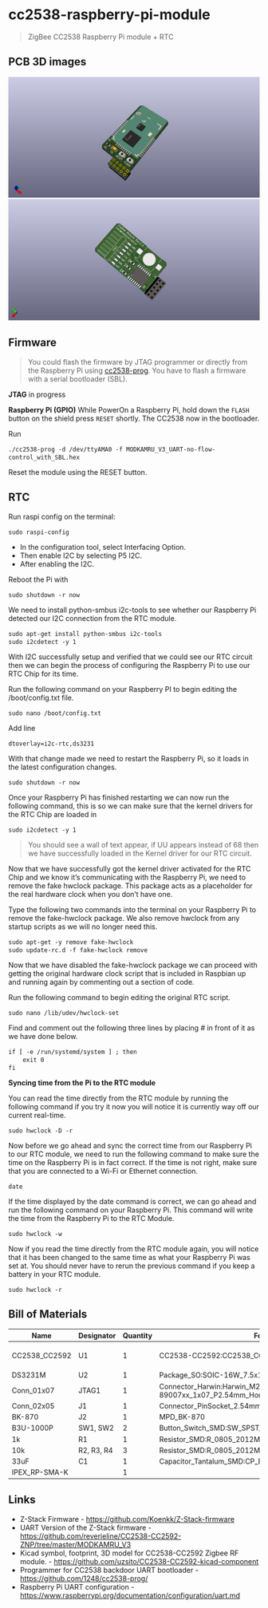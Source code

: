 
# cc2538-raspberry-pi-module

> ZigBee CC2538 Raspberry Pi module + RTC


## PCB 3D images
![3D F.CU](Images/F.Cu.png)
![3D B.CU](Images/B.Cu.png)



## Firmware
> You could flash the firmware by JTAG programmer or directly from the Raspberry Pi using [cc2538-prog](https://github.com/1248/cc2538-prog/). You have to flash a firmware with a serial bootloader (SBL).

<b>JTAG</b>
in progress

<b>Raspberry Pi (GPIO)</b>
While PowerOn a Raspberry Pi, hold down the `FLASH` button on the shield press `RESET` shortly. The CC2538 now in the bootloader.

Run 

    ./cc2538-prog -d /dev/ttyAMA0 -f MODKAMRU_V3_UART-no-flow-control_with_SBL.hex

Reset the module using the RESET button.

## RTC
Run raspi config on the terminal: 

    sudo raspi-config

- In the configuration tool, select Interfacing Option.
- Then enable I2C by selecting P5 I2C.
- After enabling the I2C.

Reboot the Pi with 

    sudo shutdown -r now

We need to install python-smbus i2c-tools to see whether our Raspberry Pi detected our I2C connection from the RTC module.

    sudo apt-get install python-smbus i2c-tools
    sudo i2cdetect -y 1

With I2C successfully setup and verified that we could see our RTC circuit then we can begin the process of configuring the Raspberry Pi to use our RTC Chip for its time.

Run the following command on your Raspberry PI to begin editing the /boot/config.txt file.

    sudo nano /boot/config.txt

Add line

    dtoverlay=i2c-rtc,ds3231

With that change made we need to restart the Raspberry Pi, so it loads in the latest configuration changes.

    sudo shutdown -r now

Once your Raspberry Pi has finished restarting we can now run the following command, this is so we can make sure that the kernel drivers for the RTC Chip are loaded in

    sudo i2cdetect -y 1

> You should see a wall of text appear, if UU appears instead of 68 then we have successfully loaded in the Kernel driver for our RTC circuit.

Now that we have successfully got the kernel driver activated for the RTC Chip and we know it’s communicating with the Raspberry Pi, we need to remove the fake hwclock package. This package acts as a placeholder for the real hardware clock when you don’t have one.

Type the following two commands into the terminal on your Raspberry Pi to remove the fake-hwclock package. We also remove hwclock from any startup scripts as we will no longer need this.

    sudo apt-get -y remove fake-hwclock
    sudo update-rc.d -f fake-hwclock remove

Now that we have disabled the fake-hwclock package we can proceed with getting the original hardware clock script that is included in Raspbian up and running again by commenting out a section of code.

Run the following command to begin editing the original RTC script.

    sudo nano /lib/udev/hwclock-set

Find and comment out the following three lines by placing # in front of it as we have done below.

    if [ -e /run/systemd/system ] ; then
        exit 0
    fi

<b>Syncing time from the Pi to the RTC module</b>

You can read the time directly from the RTC module by running the following command if you try it now you will notice it is currently way off our current real-time.

    sudo hwclock -D -r

Now before we go ahead and sync the correct time from our Raspberry Pi to our RTC module, we need to run the following command to make sure the time on the Raspberry Pi is in fact correct. If the time is not right, make sure that you are connected to a Wi-Fi or Ethernet connection.

    date

If the time displayed by the date command is correct, we can go ahead and run the following command on your Raspberry Pi. This command will write the time from the Raspberry Pi to the RTC Module.

    sudo hwclock -w

Now if you read the time directly from the RTC module again, you will notice that it has been changed to the same time as what your Raspberry Pi was set at. You should never have to rerun the previous command if you keep a battery in your RTC module.

    sudo hwclock -r

## Bill of Materials
| Name | Designator | Quantity | Footprint | Buy | Description |
|------|------------|----------|-----------|-----|-------------|
| CC2538_CC2592 | U1 | 1 | CC2538-CC2592:CC2538_CC2592 | [aliexpress](https://aliexpress.ru/item/4000955681721.html) | Chinese CC2538_CC2592 zigbee module | 
| DS3231M | U2 | 1 | Package_SO:SOIC-16W_7.5x10.3mm_P1.27mm | [aliexpress](https://aliexpress.ru/item/4000106115557.html) | |
| Conn_01x07 | JTAG1 | 1 | Connector_Harwin:Harwin_M20-89007xx_1x07_P2.54mm_Horizontal | [aliexpress](https://aliexpress.ru/item/32821748577.html) | |
| Conn_02x05 | J1 | 1 |Connector_PinSocket_2.54mm:PinSocket_2x05_P2.54mm_Vertical | [aliexpress](https://aliexpress.ru/item/33004522737.html) | | 
| BK-870 | J2 | 1 | MPD_BK-870 | [aliexpress](https://aliexpress.ru/item/33014348787.html) | |
| B3U-1000P | SW1, SW2 | 2 | Button_Switch_SMD:SW_SPST_B3U-1000P | [aliexpress](https://aliexpress.ru/item/32623923874.html) | | 
| 1k | R1| 1 | Resistor_SMD:R_0805_2012Metric | | |
| 10k | R2, R3, R4 | 3 | Resistor_SMD:R_0805_2012Metric | | | 
| 33uF | C1 | 1 | Capacitor_Tantalum_SMD:CP_EIA-3216-18_Kemet-A | [aliexpress](https://aliexpress.ru/item/4001241518347.html) | A 10V33UF 336 | 
| IPEX_RP-SMA-K | | 1 | | [aliexpress](https://aliexpress.ru/item/10000000385894.html) | SMA Female |



## Links
* Z-Stack Firmware - https://github.com/Koenkk/Z-Stack-firmware
* UART Version of the Z-Stack firmware - https://github.com/reverieline/CC2538-CC2592-ZNP/tree/master/MODKAMRU_V3
* Kicad symbol, footprint, 3D model for CC2538-CC2592 Zigbee RF module. - https://github.com/uzsito/CC2538-CC2592-kicad-component
* Programmer for CC2538 backdoor UART bootloader - https://github.com/1248/cc2538-prog/
* Raspberry Pi UART configuration - https://www.raspberrypi.org/documentation/configuration/uart.md
